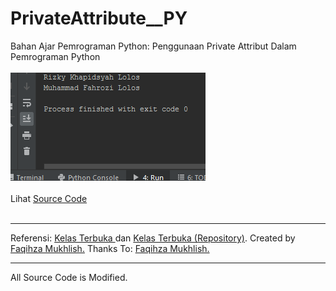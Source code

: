 # PrivateAttribute__PY
Bahan Ajar Pemrograman Python: Penggunaan Private Attribut Dalam Pemrograman Python<br><br>
<img src="https://github.com/RizkyKhapidsyah/PrivateAttribute__PY/blob/master/results/001.PNG"><br><br>
Lihat <a href="https://github.com/RizkyKhapidsyah/PrivateAttribute__PY/blob/master/Source.py">Source Code</a><br><br>

-----
Referensi: <a href="https://www.youtube.com/user/faqihzamukhlish"> Kelas Terbuka </a> dan <a href="https://github.com/kelasterbuka"> Kelas Terbuka (Repository)</a>. Created by <a href="https://github.com/faqihza">Faqihza Mukhlish.</a> Thanks To: <a href="https://www.youtube.com/channel/UCRGHjysoCemh4y7tCJQs30w/about">Faqihza Mukhlish.</a><br>

-----
All Source Code is Modified.
